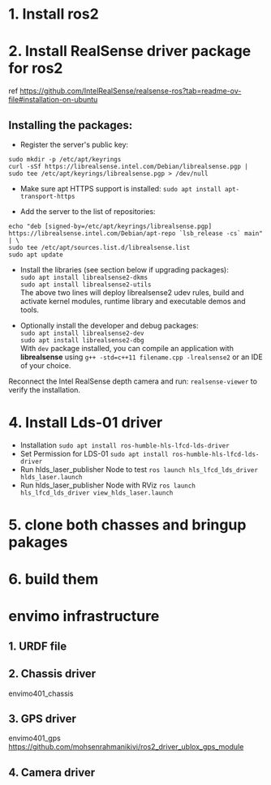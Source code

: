 # 1. Install ros2
# 2. Install RealSense driver package for ros2
 ref  https://github.com/IntelRealSense/realsense-ros?tab=readme-ov-file#installation-on-ubuntu
## Installing the packages:
- Register the server's public key:
```
sudo mkdir -p /etc/apt/keyrings
curl -sSf https://librealsense.intel.com/Debian/librealsense.pgp | sudo tee /etc/apt/keyrings/librealsense.pgp > /dev/null
```

- Make sure apt HTTPS support is installed:
`sudo apt install apt-transport-https`

- Add the server to the list of repositories:
```
echo "deb [signed-by=/etc/apt/keyrings/librealsense.pgp] https://librealsense.intel.com/Debian/apt-repo `lsb_release -cs` main" | \
sudo tee /etc/apt/sources.list.d/librealsense.list
sudo apt update
```

- Install the libraries (see section below if upgrading packages):  
  `sudo apt install librealsense2-dkms`  
  `sudo apt install librealsense2-utils`  
  The above two lines will deploy librealsense2 udev rules, build and activate kernel modules, runtime library and executable demos and tools.  

- Optionally install the developer and debug packages:  
  `sudo apt install librealsense2-dev`  
  `sudo apt install librealsense2-dbg`  
  With `dev` package installed, you can compile an application with **librealsense** using `g++ -std=c++11 filename.cpp -lrealsense2` or an IDE of your choice.

Reconnect the Intel RealSense depth camera and run: `realsense-viewer` to verify the installation.

# 4. Install Lds-01 driver
- Installation 
  `sudo apt install ros-humble-hls-lfcd-lds-driver`
- Set Permission for LDS-01
  `sudo apt install ros-humble-hls-lfcd-lds-driver`
- Run hlds_laser_publisher Node to test
  `ros launch hls_lfcd_lds_driver hlds_laser.launch`
- Run hlds_laser_publisher Node with RViz
  `ros launch hls_lfcd_lds_driver view_hlds_laser.launch`
  
# 5. clone both chasses and bringup pakages
# 6. build them

# envimo infrastructure
## 1. URDF file 
## 2. Chassis driver
envimo401_chassis

## 3. GPS driver
envimo401_gps
https://github.com/mohsenrahmanikivi/ros2_driver_ublox_gps_module
## 4. Camera driver


